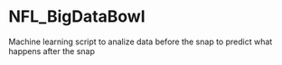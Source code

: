 # NFL_BigDataBowl
Machine learning script to analize data before the snap to predict what happens after the snap
